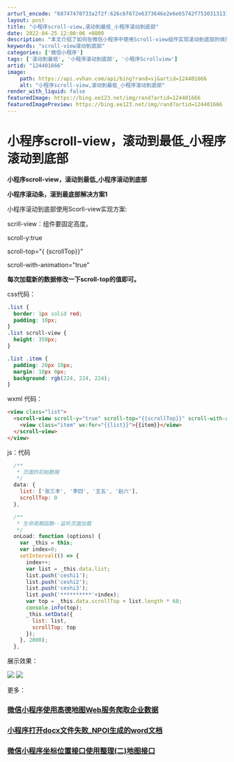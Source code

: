 ```yaml
---
arturl_encode: "68747470733a2f2f:626c6f672e6373646e2e6e65742f753031313132373031392f:61727469636c652f64657461696c732f313234343031363636"
layout: post
title: "小程序scroll-view,滚动到最低_小程序滚动到底部"
date: 2022-04-25 12:00:06 +0800
description: "本文介绍了如何在微信小程序中使用Scroll-view组件实现滚动到底部的效果，包括"
keywords: "scroll-view滚动到底部"
categories: ['微信小程序']
tags: ['滚动到最低', '小程序滚动到底部', '小程序Scrollview']
artid: "124401666"
image:
    path: https://api.vvhan.com/api/bing?rand=sj&artid=124401666
    alt: "小程序scroll-view,滚动到最低_小程序滚动到底部"
render_with_liquid: false
featuredImage: https://bing.ee123.net/img/rand?artid=124401666
featuredImagePreview: https://bing.ee123.net/img/rand?artid=124401666
---
```


# 小程序scroll-view，滚动到最低\_小程序滚动到底部

**小程序scroll-view，滚动到最低\_小程序滚动到底部**

**小程序滚动条，滚到最底部解决方案1**

小程序滚动到底部使用Scorll-view实现方案:

scrill-view：组件要固定高度。

scroll-y:true

scroll-top="{
{scrollTop}}"

scroll-with-animation="true"

**每次加载新的数据修改一下scroll-top的值即可。**

css代码：

```css
.list {
  border: 1px solid red;
  padding: 10px;
}
.list scroll-view {
  height: 350px;
}

.list .item {
  padding: 20px 10px;
  margin: 10px 0px;
  background: rgb(224, 224, 224);
}
```

wxml 代码：

```html
<view class="list">
  <scroll-view scroll-y="true" scroll-top="{{scrollTop}}" scroll-with-animation="true">
    <view class="item" wx:for="{{list}}">{{item}}</view>
  </scroll-view>
</view>
```

js：代码

```javascript
  /**
   * 页面的初始数据
   */
  data: {
    list: ['张三丰', '李四', '王五', '赵六'],
    scrollTop: 0
  },

  /**
   * 生命周期函数--监听页面加载
   */
  onLoad: function (options) {
    var _this = this;
    var index=0;
    setInterval(() => {
      index++;
      var list = _this.data.list;
      list.push('ceshi1');
      list.push('ceshi2');
      list.push('ceshi3');
      list.push('**********'+index);
      var top = _this.data.scrollTop + list.length * 60;
      console.info(top);
      _this.setData({
        list: list,
        scrollTop: top
      });
    }, 2000);
  },

```

展示效果：

![](https://i-blog.csdnimg.cn/blog_migrate/3d12ec99770b79c4ee702258e2f07a55.png)
![](https://i-blog.csdnimg.cn/blog_migrate/05fbe2b96a1952c113513bd5841b3cb4.png)

更多：

### [微信小程序使用高德地图Web服务爬取企业数据](https://blog.csdn.net/u011127019/article/details/124170790 "微信小程序使用高德地图Web服务爬取企业数据")

### [小程序打开docx文件失败\_NPOI生成的word文档](https://blog.csdn.net/u011127019/article/details/123709738 "小程序打开docx文件失败_NPOI生成的word文档")

### [微信小程序坐标位置接口使用整理(二)地图接口](https://blog.csdn.net/u011127019/article/details/123150236 "微信小程序坐标位置接口使用整理(二)地图接口")